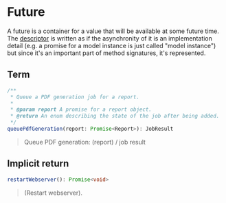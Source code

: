 # Future

A future is a container for a value that will be available at some future time. The [descriptor](descriptor.md) is written as if the asynchronity of it is an implementation detail (e.g. a promise for a model instance is just called "model instance") but since it's an important part of method signatures, it's represented.

## Term

```typescript
/**
 * Queue a PDF generation job for a report.
 *
 * @param report A promise for a report object.
 * @return An enum describing the state of the job after being added.
 */
queuePdfGeneration(report: Promise<Report>): JobResult
```

> Queue PDF generation: (report) / job result

## Implicit return

```typescript
restartWebserver(): Promise<void>
```

> (Restart webserver).